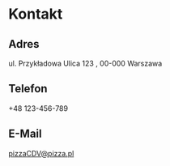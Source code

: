 # Kontakt

## Adres
ul. Przykładowa Ulica 123 , 00-000 Warszawa

## Telefon 
+48 123-456-789

## E-Mail
pizzaCDV@pizza.pl
